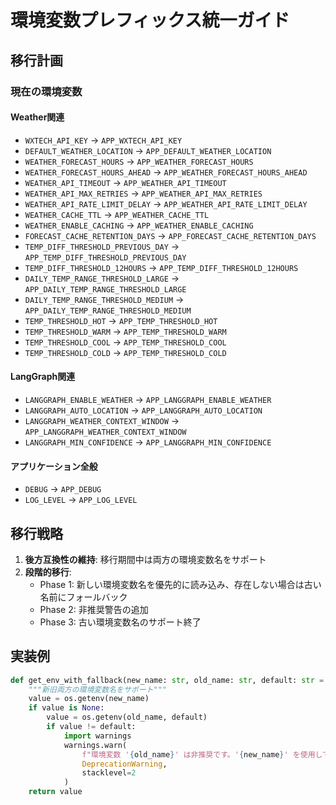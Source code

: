 # 環境変数プレフィックス統一ガイド

## 移行計画

### 現在の環境変数

#### Weather関連
- `WXTECH_API_KEY` → `APP_WXTECH_API_KEY`
- `DEFAULT_WEATHER_LOCATION` → `APP_DEFAULT_WEATHER_LOCATION`
- `WEATHER_FORECAST_HOURS` → `APP_WEATHER_FORECAST_HOURS`
- `WEATHER_FORECAST_HOURS_AHEAD` → `APP_WEATHER_FORECAST_HOURS_AHEAD`
- `WEATHER_API_TIMEOUT` → `APP_WEATHER_API_TIMEOUT`
- `WEATHER_API_MAX_RETRIES` → `APP_WEATHER_API_MAX_RETRIES`
- `WEATHER_API_RATE_LIMIT_DELAY` → `APP_WEATHER_API_RATE_LIMIT_DELAY`
- `WEATHER_CACHE_TTL` → `APP_WEATHER_CACHE_TTL`
- `WEATHER_ENABLE_CACHING` → `APP_WEATHER_ENABLE_CACHING`
- `FORECAST_CACHE_RETENTION_DAYS` → `APP_FORECAST_CACHE_RETENTION_DAYS`
- `TEMP_DIFF_THRESHOLD_PREVIOUS_DAY` → `APP_TEMP_DIFF_THRESHOLD_PREVIOUS_DAY`
- `TEMP_DIFF_THRESHOLD_12HOURS` → `APP_TEMP_DIFF_THRESHOLD_12HOURS`
- `DAILY_TEMP_RANGE_THRESHOLD_LARGE` → `APP_DAILY_TEMP_RANGE_THRESHOLD_LARGE`
- `DAILY_TEMP_RANGE_THRESHOLD_MEDIUM` → `APP_DAILY_TEMP_RANGE_THRESHOLD_MEDIUM`
- `TEMP_THRESHOLD_HOT` → `APP_TEMP_THRESHOLD_HOT`
- `TEMP_THRESHOLD_WARM` → `APP_TEMP_THRESHOLD_WARM`
- `TEMP_THRESHOLD_COOL` → `APP_TEMP_THRESHOLD_COOL`
- `TEMP_THRESHOLD_COLD` → `APP_TEMP_THRESHOLD_COLD`

#### LangGraph関連
- `LANGGRAPH_ENABLE_WEATHER` → `APP_LANGGRAPH_ENABLE_WEATHER`
- `LANGGRAPH_AUTO_LOCATION` → `APP_LANGGRAPH_AUTO_LOCATION`
- `LANGGRAPH_WEATHER_CONTEXT_WINDOW` → `APP_LANGGRAPH_WEATHER_CONTEXT_WINDOW`
- `LANGGRAPH_MIN_CONFIDENCE` → `APP_LANGGRAPH_MIN_CONFIDENCE`

#### アプリケーション全般
- `DEBUG` → `APP_DEBUG`
- `LOG_LEVEL` → `APP_LOG_LEVEL`

## 移行戦略

1. **後方互換性の維持**: 移行期間中は両方の環境変数名をサポート
2. **段階的移行**: 
   - Phase 1: 新しい環境変数名を優先的に読み込み、存在しない場合は古い名前にフォールバック
   - Phase 2: 非推奨警告の追加
   - Phase 3: 古い環境変数名のサポート終了

## 実装例

```python
def get_env_with_fallback(new_name: str, old_name: str, default: str = "") -> str:
    """新旧両方の環境変数名をサポート"""
    value = os.getenv(new_name)
    if value is None:
        value = os.getenv(old_name, default)
        if value != default:
            import warnings
            warnings.warn(
                f"環境変数 '{old_name}' は非推奨です。'{new_name}' を使用してください。",
                DeprecationWarning,
                stacklevel=2
            )
    return value
```